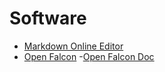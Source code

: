 Software
========

- [Markdown Online Editor](https://github.com/pandao/editor.md)
- [Open Falcon](https://github.com/open-falcon/of-release)
    -[Open Falcon Doc](http://book.open-falcon.org/)
